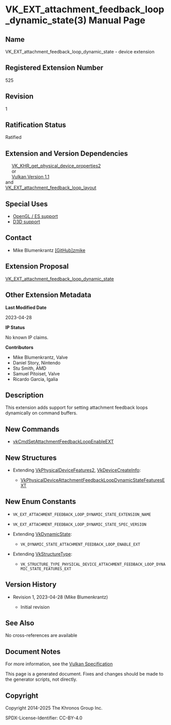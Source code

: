 # VK\_EXT\_attachment\_feedback\_loop\_dynamic\_state(3) Manual Page

## Name

VK\_EXT\_attachment\_feedback\_loop\_dynamic\_state - device extension



## [](#_registered_extension_number)Registered Extension Number

525

## [](#_revision)Revision

1

## [](#_ratification_status)Ratification Status

Ratified

## [](#_extension_and_version_dependencies)Extension and Version Dependencies

     [VK\_KHR\_get\_physical\_device\_properties2](https://registry.khronos.org/vulkan/specs/latest/man/html/VK_KHR_get_physical_device_properties2.html)  
     or  
     [Vulkan Version 1.1](#versions-1.1)  
and  
[VK\_EXT\_attachment\_feedback\_loop\_layout](https://registry.khronos.org/vulkan/specs/latest/man/html/VK_EXT_attachment_feedback_loop_layout.html)

## [](#_special_uses)Special Uses

- [OpenGL / ES support](https://registry.khronos.org/vulkan/specs/latest/html/vkspec.html#extendingvulkan-compatibility-specialuse)
- [D3D support](https://registry.khronos.org/vulkan/specs/latest/html/vkspec.html#extendingvulkan-compatibility-specialuse)

## [](#_contact)Contact

- Mike Blumenkrantz [\[GitHub\]zmike](https://github.com/KhronosGroup/Vulkan-Docs/issues/new?body=%5BVK_EXT_attachment_feedback_loop_dynamic_state%5D%20%40zmike%0A%2AHere%20describe%20the%20issue%20or%20question%20you%20have%20about%20the%20VK_EXT_attachment_feedback_loop_dynamic_state%20extension%2A)

## [](#_extension_proposal)Extension Proposal

[VK\_EXT\_attachment\_feedback\_loop\_dynamic\_state](https://github.com/KhronosGroup/Vulkan-Docs/tree/main/proposals/VK_EXT_attachment_feedback_loop_dynamic_state.adoc)

## [](#_other_extension_metadata)Other Extension Metadata

**Last Modified Date**

2023-04-28

**IP Status**

No known IP claims.

**Contributors**

- Mike Blumenkrantz, Valve
- Daniel Story, Nintendo
- Stu Smith, AMD
- Samuel Pitoiset, Valve
- Ricardo Garcia, Igalia

## [](#_description)Description

This extension adds support for setting attachment feedback loops dynamically on command buffers.

## [](#_new_commands)New Commands

- [vkCmdSetAttachmentFeedbackLoopEnableEXT](https://registry.khronos.org/vulkan/specs/latest/man/html/vkCmdSetAttachmentFeedbackLoopEnableEXT.html)

## [](#_new_structures)New Structures

- Extending [VkPhysicalDeviceFeatures2](https://registry.khronos.org/vulkan/specs/latest/man/html/VkPhysicalDeviceFeatures2.html), [VkDeviceCreateInfo](https://registry.khronos.org/vulkan/specs/latest/man/html/VkDeviceCreateInfo.html):
  
  - [VkPhysicalDeviceAttachmentFeedbackLoopDynamicStateFeaturesEXT](https://registry.khronos.org/vulkan/specs/latest/man/html/VkPhysicalDeviceAttachmentFeedbackLoopDynamicStateFeaturesEXT.html)

## [](#_new_enum_constants)New Enum Constants

- `VK_EXT_ATTACHMENT_FEEDBACK_LOOP_DYNAMIC_STATE_EXTENSION_NAME`
- `VK_EXT_ATTACHMENT_FEEDBACK_LOOP_DYNAMIC_STATE_SPEC_VERSION`
- Extending [VkDynamicState](https://registry.khronos.org/vulkan/specs/latest/man/html/VkDynamicState.html):
  
  - `VK_DYNAMIC_STATE_ATTACHMENT_FEEDBACK_LOOP_ENABLE_EXT`
- Extending [VkStructureType](https://registry.khronos.org/vulkan/specs/latest/man/html/VkStructureType.html):
  
  - `VK_STRUCTURE_TYPE_PHYSICAL_DEVICE_ATTACHMENT_FEEDBACK_LOOP_DYNAMIC_STATE_FEATURES_EXT`

## [](#_version_history)Version History

- Revision 1, 2023-04-28 (Mike Blumenkrantz)
  
  - Initial revision

## [](#_see_also)See Also

No cross-references are available

## [](#_document_notes)Document Notes

For more information, see the [Vulkan Specification](https://registry.khronos.org/vulkan/specs/latest/html/vkspec.html#VK_EXT_attachment_feedback_loop_dynamic_state)

This page is a generated document. Fixes and changes should be made to the generator scripts, not directly.

## [](#_copyright)Copyright

Copyright 2014-2025 The Khronos Group Inc.

SPDX-License-Identifier: CC-BY-4.0